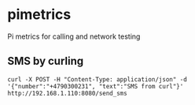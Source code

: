 # pimetrics
Pi metrics for calling and network testing


## SMS by curling

```
curl -X POST -H "Content-Type: application/json" -d '{"number":"+4790300231", "text":"SMS from curl"}' http://192.168.1.110:8080/send_sms
```